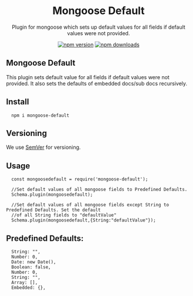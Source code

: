<div align="center">
  <h1>Mongoose Default</h1>
  <p>Plugin for mongoose which sets up default values for all fields if default values were not provided.</p>
  
  [![npm version](https://badgen.net/npm/v/mongoose-default)](https://www.npmjs.com/package/mongoose-default)
  [![npm downloads](https://badgen.net/npm/dm/mongoose-default)](https://www.npmjs.com/package/mongoose-default)
  
</div>

## Mongoose Default

This plugin sets default value for all fields if default values were not provided. It also sets the defaults of embedded docs/sub docs recursively.

## Install

```
  npm i mongoose-default
```

## Versioning

We use [SemVer](http://semver.org/) for versioning.

## Usage

```
  const mongoosedefault = require('mongoose-default');

  //Set default values of all mongoose fields to Predefined Defaults.
  Schema.plugin(mongoosedefault);

  //Set default values of all mongoose fields except String to Predefined Defaults. Set the default
  //of all String fields to "defaultValue"
  Schema.plugin(mongoosedefault,{String:"defaultValue"});

```

## Predefined Defaults:

```
  String: "",
  Number: 0,
  Date: new Date(),
  Boolean: false,
  Number: 0,
  String: "",
  Array: [],
  Embedded: {},
```
